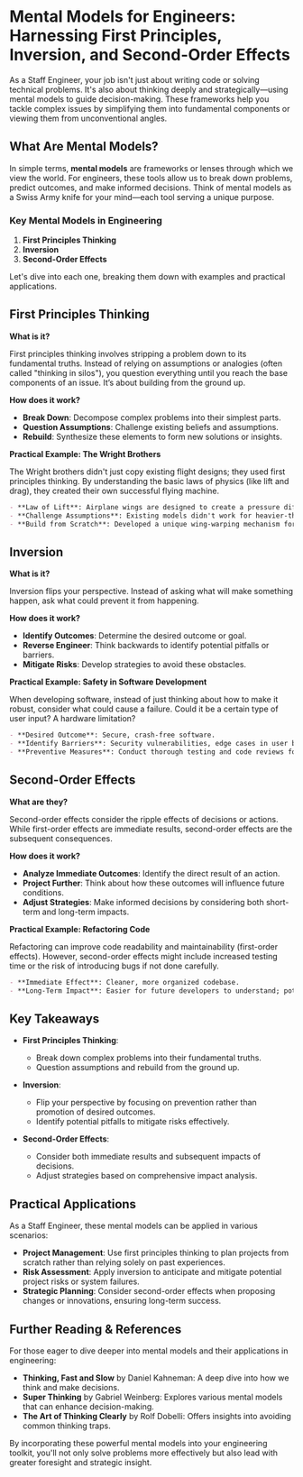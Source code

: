 # Mental Models for Engineers: Harnessing First Principles, Inversion, and Second-Order Effects

As a Staff Engineer, your job isn't just about writing code or solving technical problems. It's also about thinking deeply and strategically—using mental models to guide decision-making. These frameworks help you tackle complex issues by simplifying them into fundamental components or viewing them from unconventional angles.

## What Are Mental Models?

In simple terms, **mental models** are frameworks or lenses through which we view the world. For engineers, these tools allow us to break down problems, predict outcomes, and make informed decisions. Think of mental models as a Swiss Army knife for your mind—each tool serving a unique purpose.

### Key Mental Models in Engineering

1. **First Principles Thinking**
2. **Inversion**
3. **Second-Order Effects**

Let's dive into each one, breaking them down with examples and practical applications.

## First Principles Thinking

**What is it?**

First principles thinking involves stripping a problem down to its fundamental truths. Instead of relying on assumptions or analogies (often called "thinking in silos"), you question everything until you reach the base components of an issue. It’s about building from the ground up.

**How does it work?**

- **Break Down**: Decompose complex problems into their simplest parts.
- **Question Assumptions**: Challenge existing beliefs and assumptions.
- **Rebuild**: Synthesize these elements to form new solutions or insights.

**Practical Example: The Wright Brothers**

The Wright brothers didn't just copy existing flight designs; they used first principles thinking. By understanding the basic laws of physics (like lift and drag), they created their own successful flying machine.

```markdown
- **Law of Lift**: Airplane wings are designed to create a pressure difference, lifting the plane.
- **Challenge Assumptions**: Existing models didn't work for heavier-than-air flight.
- **Build from Scratch**: Developed a unique wing-warping mechanism for control.
```

## Inversion

**What is it?**

Inversion flips your perspective. Instead of asking what will make something happen, ask what could prevent it from happening.

**How does it work?**

- **Identify Outcomes**: Determine the desired outcome or goal.
- **Reverse Engineer**: Think backwards to identify potential pitfalls or barriers.
- **Mitigate Risks**: Develop strategies to avoid these obstacles.

**Practical Example: Safety in Software Development**

When developing software, instead of just thinking about how to make it robust, consider what could cause a failure. Could it be a certain type of user input? A hardware limitation?

```markdown
- **Desired Outcome**: Secure, crash-free software.
- **Identify Barriers**: Security vulnerabilities, edge cases in user behavior.
- **Preventive Measures**: Conduct thorough testing and code reviews for security breaches.
```

## Second-Order Effects

**What are they?**

Second-order effects consider the ripple effects of decisions or actions. While first-order effects are immediate results, second-order effects are the subsequent consequences.

**How does it work?**

- **Analyze Immediate Outcomes**: Identify the direct result of an action.
- **Project Further**: Think about how these outcomes will influence future conditions.
- **Adjust Strategies**: Make informed decisions by considering both short-term and long-term impacts.

**Practical Example: Refactoring Code**

Refactoring can improve code readability and maintainability (first-order effects). However, second-order effects might include increased testing time or the risk of introducing bugs if not done carefully.

```markdown
- **Immediate Effect**: Cleaner, more organized codebase.
- **Long-Term Impact**: Easier for future developers to understand; potential need for retraining on new structures.
```

## Key Takeaways

- **First Principles Thinking**:
  - Break down complex problems into their fundamental truths.
  - Question assumptions and rebuild from the ground up.

- **Inversion**:
  - Flip your perspective by focusing on prevention rather than promotion of desired outcomes.
  - Identify potential pitfalls to mitigate risks effectively.

- **Second-Order Effects**:
  - Consider both immediate results and subsequent impacts of decisions.
  - Adjust strategies based on comprehensive impact analysis.

## Practical Applications

As a Staff Engineer, these mental models can be applied in various scenarios:

- **Project Management**: Use first principles thinking to plan projects from scratch rather than relying solely on past experiences.
- **Risk Assessment**: Apply inversion to anticipate and mitigate potential project risks or system failures.
- **Strategic Planning**: Consider second-order effects when proposing changes or innovations, ensuring long-term success.

## Further Reading & References

For those eager to dive deeper into mental models and their applications in engineering:

- **Thinking, Fast and Slow** by Daniel Kahneman: A deep dive into how we think and make decisions.
- **Super Thinking** by Gabriel Weinberg: Explores various mental models that can enhance decision-making.
- **The Art of Thinking Clearly** by Rolf Dobelli: Offers insights into avoiding common thinking traps.

By incorporating these powerful mental models into your engineering toolkit, you'll not only solve problems more effectively but also lead with greater foresight and strategic insight.